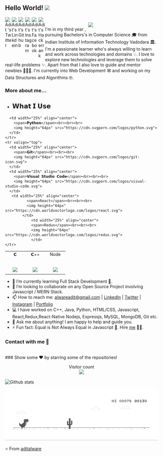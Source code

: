 ## Hello World! <img src="https://raw.githubusercontent.com/iampavangandhi/iampavangandhi/master/gifs/Hi.gif" width="30px"></h2>

<a href="https://twitter.com/AlwareAdit">
  <img align="left" alt="Adit 's Twitter" width="22px" src="https://cdn.jsdelivr.net/npm/simple-icons@v3/icons/twitter.svg" />
</a>
<a href="https://www.linkedin.com/in/adit-alware-756652176/">
  <img align="left" alt="Adit's Linkdein" width="22px" src="https://cdn.jsdelivr.net/npm/simple-icons@v3/icons/linkedin.svg" />
</a>
<a href="https://github.com/aditalware">
  <img align="left" alt="Adit's Github" width="22px" src="https://cdn.jsdelivr.net/npm/simple-icons@v3/icons/github.svg" />
</a>
<a href="https://www.instagram.com/_adit_alware.world_/">
  <img align="left" alt="Adit's Instagram" width="22px" src="https://cdn.jsdelivr.net/npm/simple-icons@v3/icons/instagram.svg" />
</a>
<a href="https://www.facebook.com/aditalware/">
  <img align="left" alt="Adit's Facebook" width="22px" src="https://cdn.jsdelivr.net/npm/simple-icons@v3/icons/facebook.svg" />
</a>
<a href="https://www.hackerrank.com/alwareadit">
  <img align="left" alt="Adit's Hackerrank" width="22px" src="https://cdn.jsdelivr.net/npm/simple-icons@v3/icons/hackerrank.svg" />
</a>

<br />
<img align='right' src="https://media.giphy.com/media/M9gbBd9nbDrOTu1Mqx/giphy.gif" width="230">

I'm in my third year , pursuing Bachelors's in Computer Science 🎓 from Indian Institute of Information Technology Vadodara 🏛. I'm a passionate learner who's always willing to learn and work across technologies and domains 💡. I love to explore new technologies and leverage them to solve real-life problems ✨. Apart from that I also love to guide and mentor newbies 👨🏻‍💻. I'm currently into Web Development 🕸️ and working on my Data Structures and Algorithms 🤓.

### More about me...

- ## 𝗪𝗵𝗮𝘁 𝗜 𝗨𝘀𝗲
<table>
  <tbody>
    <tr valign="top">
      <td width="25%" align="center">
        <span>𝗖</span><br><br><br>
        <img height="64px" src="https://cdn.svgporn.com/logos/c.svg">
      </td>
       <td width="25%" align="center">
              <span>𝗖++</span><br><br><br>
              <img height="64px" src="https://cdn.svgporn.com/logos/c-plusplus.svg">
        </td>
        <td width="25%" align="center">
            <span>Node</span><br><br><br>
            <img height="64px" src="https://cdn.worldvectorlogo.com/logos/nodejs.svg">
          </td>     
     
      <td width="25%" align="center">
        <span>𝗣𝘆𝘁𝗵𝗼𝗻</span><br><br><br>
        <img height="64px" src="https://cdn.svgporn.com/logos/python.svg">
      </td>
    </tr>
    <tr valign="top">
      <td width="25%" align="center">
        <span>𝗚𝗶𝘁</span><br><br><br>
        <img height="64px" src="https://cdn.svgporn.com/logos/git-icon.svg">
      </td>
      <td width="25%" align="center">
        <span>𝗩𝗶𝘀𝘂𝗮𝗹 𝗦𝘁𝘂𝗱𝗶𝗼 𝗖𝗼𝗱𝗲</span><br><br><br>
        <img height="64px" src="https://cdn.svgporn.com/logos/visual-studio-code.svg">
      </td>
       <td width="25%" align="center">
              <span>React</span><br><br><br>
              <img height="64px" src="https://cdn.worldvectorlogo.com/logos/react.svg">
            </td>
                <td width="25%" align="center">
                <span>Redux</span><br><br><br>
                <img height="64px" src="https://cdn.worldvectorlogo.com/logos/redux.svg">
                </td>
    </tr>
  </tbody>
</table>


- 🌱 I’m currently learning Full Stack Development 🚀.
- 👯 I’m looking to collaborate on any Open Source Project involving Javascript / MERN Stack.
- 📫 How to reach me: alwareadit@gmail.com | [LinkedIn](https://www.linkedin.com/in/adit-alware-756652176/) | [Twitter](https://twitter.com/AlwareAdit) | [Instagram](https://www.instagram.com/_adit_alware.world_/) | [Portfolio](https://portfolio-51844.web.app/)
- 💻 I have worked on C++, Java, Python, HTML/CSS, Javascript, React,Redux,React-Native Nodejs, Expressjs, MySQL, MongoDB, Git etc.
- 💬 Ask me about anything! I am happy to help and guide you.
- ⚡ Fun fact: Equal is Not Always Equal in Javascript 🤣. Hire [me](mailto:alwareadit@gmail.com?Subject=Hello%Adit) 👨‍💻.

### Contact with me 📝
<br/>
### Show some ❤️ by starring some of the repositories!
<br/>
<p align="center"> 
  Visitor count<br>
  <img src="https://profile-counter.glitch.me/aditalware/count.svg" />
</p>

![Github stats](https://github-readme-stats.vercel.app/api?username=aditalware&show_icons=true&hide_border=true)

![Dino](https://raw.githubusercontent.com/sanket9006/sanket9006/master/dino.gif)
<br/>

⭐️ From [aditalware](https://github.com/aditalware)

